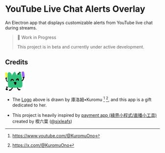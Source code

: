 # YouTube Live Chat Alerts Overlay

An Electron app that displays customizable alerts from YouTube live chat during streams.

> 🚧 Work in Progress
>
> This project is in beta and currently under active development.

## Credits

<img width="64" src="https://github.com/jonz94/youtube-live-chat-alerts-app/blob/main/electron-app/resources/icon.png?raw=true" alt="logo">

- The [Logo](./electron-app/resources/icon.png) above is drawn by 庫洛姆•Kuromu [^YouTube] [^Twitter], and this app is a gift dedicated to her.

- This project is heavily inspired by [payment app (綠界小程式/直播小工具)](https://gitlab.com/thesixleafs/setup/-/wikis/home) created by 楔六葉 ([@sixleafs](https://x.com/sixleafs))

[^YouTube]: https://www.youtube.com/@KuromuOno

[^Twitter]: https://x.com/@KuromuOno

